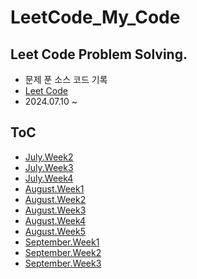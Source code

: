 # LeetCode_My_Code

## Leet Code Problem Solving. 
- 문제 푼 소스 코드 기록
- [Leet Code](https://leetcode.com/)
- 2024.07.10 ~

## ToC
- [July.Week2](./July/Week2.md)
- [July.Week3](./July/Week3.md)
- [July.Week4](./July/Week4.md)
- [August.Week1](./August/Week1.md)
- [August.Week2](./August/Week2.md)
- [August.Week3](./August/Week3.md)
- [August.Week4](./August/Week4.md)
- [August.Week5](./August/Week5.md)
- [September.Week1](./September/Week1.md)
- [September.Week2](./September/Week2.md)
- [September.Week3](./September/Week3.md)